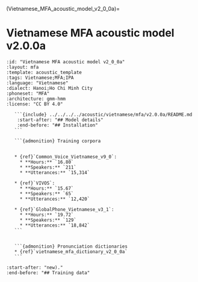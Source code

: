 
(Vietnamese_MFA_acoustic_model_v2_0_0a)=
# Vietnamese MFA acoustic model v2.0.0a

``````{acoustic} Vietnamese MFA acoustic model v2.0.0a
:id: "Vietnamese MFA acoustic model v2_0_0a"
:layout: mfa
:template: acoustic_template
:tags: Vietnamese;MFA;IPA
:language: "Vietnamese"
:dialect: Hanoi;Ho Chi Minh City
:phoneset: "MFA"
:architecture: gmm-hmm
:license: "CC BY 4.0"

   ```{include} ../../../../acoustic/vietnamese/mfa/v2.0.0a/README.md
    :start-after: "## Model details"
    :end-before: "## Installation"
   ```

   ```{admonition} Training corpora


   * {ref}`Common_Voice_Vietnamese_v9_0`:
     * **Hours:** `16.80`
     * **Speakers:** `211`
     * **Utterances:** `15,314`

   * {ref}`VIVOS`:
     * **Hours:** `15.67`
     * **Speakers:** `65`
     * **Utterances:** `12,420`

   * {ref}`GlobalPhone_Vietnamese_v3_1`:
     * **Hours:** `19.72`
     * **Speakers:** `129`
     * **Utterances:** `18,842`
   ```


   ```{admonition} Pronunciation dictionaries
   * {ref}`vietnamese_mfa_dictionary_v2_0_0a`
   ```
``````

```{include} ../../../../acoustic/vietnamese/mfa/v2.0.0a/README.md
:start-after: "new)."
:end-before: "## Training data"
```
